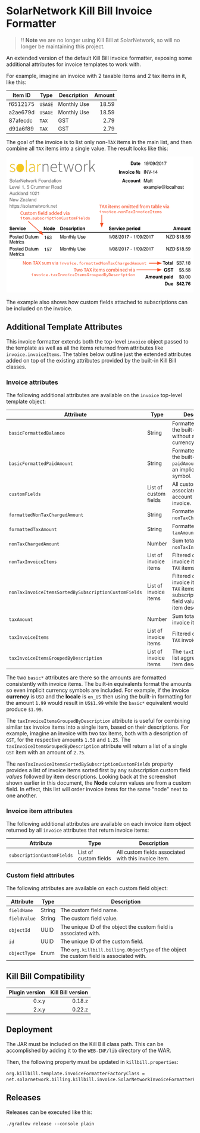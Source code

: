 SolarNetwork Kill Bill Invoice Formatter
========================================

> :bangbang: **Note** we are no longer using Kill Bill at SolarNetwork, so will no longer be
> maintaining this project.

An extended version of the default Kill Bill invoice formatter, exposing some additional attributes
for invoice templates to work with.

For example, imagine an invoice with 2 taxable items and 2 tax items in it, like this:

| Item ID  | Type    | Description  | Amount |
| -------- | ------- |------------- | -----: |
| f6512175 | `USAGE` | Monthly Use  |  18.59 |
| a2ae679d | `USAGE` | Monthly Use  |  18.59 |
| 87afecdc | `TAX`   | GST          |   2.79 |
| d91a6f89 | `TAX`   | GST          |   2.79 |

The goal of the invoice is to list only non-`TAX` items in the main list, and then combine all `TAX`
items into a single value. The result looks like this:

![invoice](src/docs/invoice-annotated.png)

The example also shows how custom fields attached to subscriptions can be included on the invoice.


Additional Template Attributes
------------------------------

This invoice formatter extends both the top-level `invoice` object passed to the template as well as
all the items returned from attributes like `invoice.invoiceItems`. The tables below outline just
the extended attributes added on top of the existing attributes provided by the built-in Kill Bill
classes.

### Invoice attributes

The following additional attributes are available on the `invoice` top-level template object:

| Attribute | Type | Description |
| --------- | ---- | ----------- |
| `basicFormattedBalance` | String | Formatted version of the built-in `balance` without an implicit currency symbol. |
| `basicFormattedPaidAmount` | String | Formatted version of the built-in `paidAmount` without an implicit currency symbol. |
| `customFields` | List of custom fields | All custom fields associated with the account owning the invoice. |
| `formattedNonTaxChargedAmount` | String | Formatted version of `nonTaxChargedAmount`. |
| `formattedTaxAmount` | String | Formatted version of `taxAmount`. |
| `nonTaxChargedAmount` | Number | Sum total of all `nonTaxInvoiceItems`. |
| `nonTaxInvoiceItems` | List of invoice items | Filtered copy of all invoice items _except_ `TAX` items. |
| `nonTaxInvoiceItemsSortedBySubscriptionCustomFields` | List of invoice items | Filtered copy of all invoice items _except_ `TAX` items, sorted by subscription custom field values and then item descriptions. |
| `taxAmount` | Number | Sum total of all `TAX` invoice items. |
| `taxInvoiceItems` | List of invoice items | Filtered copy of _only_ `TAX` invoice items. |
| `taxInvoiceItemsGroupedByDescription` | List of invoice items | The `taxInvoiceItems` list aggregated by item description. |

The two `basic*` attributes are there so the amounts are formatted consistently with invoice items.
The built-in equivalents format the amounts so even implicit currency symbols are included. For
example, if the invoice **currency** is `USD` and the **locale** is `en_US` then using the built-in
formatting for the amount `1.99` would result in `US$1.99` while the `basic*` equivalent would
produce `$1.99`.

The `taxInvoiceItemsGroupedByDescription` attribute is useful for combining similar tax invoice
items into a single item, based on their descriptions. For example, imagine an invoice with two tax
items, both with a description of `GST`, for the respective amounts `1.50` and `1.25`. The
`taxInvoiceItemsGroupedByDescription` attribute will return a list of a single `GST` item with an
amount of `2.75`.

The `nonTaxInvoiceItemsSortedBySubscriptionCustomFields` property provides a list of invoice items
sorted first by any subscription custom field _values_ followed by item descriptions. Looking back
at the screenshot shown earlier in this document, the **Node** column values are from a custom
field. In effect, this list will order invoice items for the same "node" next to one another.

### Invoice item attributes

The following additional attributes are available on each invoice item object returned by all
`invoice` attributes that return invoice items:

| Attribute | Type | Description |
| --------- | ---- | ----------- |
| `subscriptionCustomFields` | List of custom fields | All custom fields associated with this invoice item. |

### Custom field attributes

The following attributes are available on each custom field object:

| Attribute | Type | Description |
| --------- | ---- | ----------- |
| `fieldName` | String | The custom field name. |
| `fieldValue` | String | The custom field value. |
| `objectId` | UUID | The unique ID of the object the custom field is associated with. |
| `id` | UUID | The unique ID of the custom field. |
| `objectType` | Enum | The `org.killbill.billing.ObjectType` of the object the custom field is associated with. |


Kill Bill Compatibility
-----------------------

| Plugin version | Kill Bill version |
| -------------: | ----------------: |
| 0.x.y          | 0.18.z            |
| 2.x.y          | 0.22.z            |


Deployment
----------

The JAR must be included on the Kill Bill class path. This can be accomplished by
adding it to the `WEB-INF/lib` directory of the WAR.

Then, the following property must be updated in `killbill.properties`:

```
org.killbill.template.invoiceFormatterFactoryClass = net.solarnetwork.billing.killbill.invoice.SolarNetworkInvoiceFormatterFactory
```

Releases
--------

Releases can be executed like this:

```
./gradlew release --console plain
```
